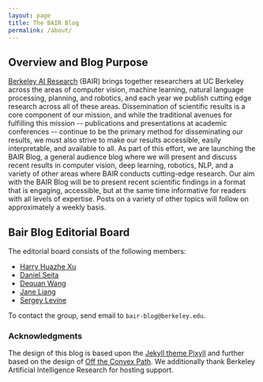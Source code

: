 ```yaml
---
layout: page
title: The BAIR Blog
permalink: /about/
---
```


## Overview and Blog Purpose

[Berkeley AI Research][3] (BAIR) brings together researchers at UC Berkeley
across the areas of computer vision, machine learning, natural language
processing, planning, and robotics, and each year we publish cutting edge
research across all of these areas. Dissemination of scientific results is a
core component of our mission, and while the traditional avenues for fulfilling
this mission -- publications and presentations at academic conferences --
continue to be the primary method for disseminating our results, we must also
strive to make our results accessible, easily interpretable, and available to
all. As part of this effort, we are launching the BAIR Blog, a general audience
blog where we will present and discuss recent results in computer vision, deep
learning, robotics, NLP, and a variety of other areas where BAIR conducts
cutting-edge research. Our aim with the BAIR Blog will be to present recent
scientific findings in a format that is engaging, accessible, but at the same
time informative for readers with all levels of expertise. Posts on a variety of
other topics will follow on approximately a weekly basis.


## Bair Blog Editorial Board

The editorial board consists of the following members:

* [Harry Huazhe Xu][7]
* [Daniel Seita][5]
* [Dequan Wang][6]
* [Jane Liang][8]
* [Sergey Levine][4]

To contact the group, send email to `bair-blog@berkeley.edu`.


### Acknowledgments

The design of this blog is based upon the [Jekyll theme Pixyll][1] and further
based on the design of [Off the Convex Path][2]. We additionally thank Berkeley
Artificial Intelligence Research for hosting support.

[1]:https://github.com/johnotander/pixyll
[2]:https://www.offconvex.org/
[3]:http://bair.berkeley.edu/
[4]:https://people.eecs.berkeley.edu/~svlevine/
[5]:https://people.eecs.berkeley.edu/~seita/
[6]:http://www.dequan.wang/
[7]:http://hxu.rocks/
[8]:https://yishuangl.github.io
